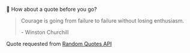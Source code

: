 📣 How about a quote before you go?

> Courage is going from failure to failure without losing enthusiasm.
>
> <p>- Winston Churchill</p>

Quote requested from [Random Quotes API](https://github.com/lukePeavey/quotable)
